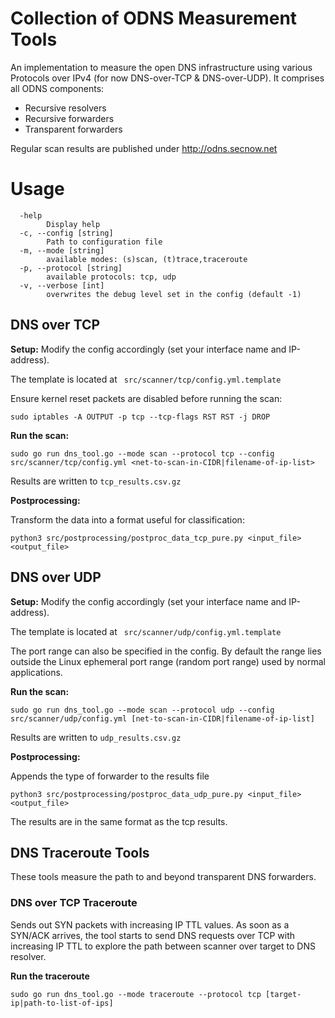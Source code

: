 # Collection of ODNS Measurement Tools

An implementation to measure the open DNS infrastructure using various Protocols over IPv4 (for now DNS-over-TCP & DNS-over-UDP).
It comprises all ODNS components: 
- Recursive resolvers
- Recursive forwarders
- Transparent forwarders

Regular scan results are published under http://odns.secnow.net

# Usage
```
  -help
    	Display help
  -c, --config [string]
    	Path to configuration file
  -m, --mode [string]
    	available modes: (s)scan, (t)trace,traceroute
  -p, --protocol [string]
    	available protocols: tcp, udp
  -v, --verbose [int]
    	overwrites the debug level set in the config (default -1)
```

## DNS over TCP

**Setup:**
Modify the config accordingly (set your interface name and IP-address).

The template is located at ` src/scanner/tcp/config.yml.template`

Ensure kernel reset packets are disabled before running the scan:

```
sudo iptables -A OUTPUT -p tcp --tcp-flags RST RST -j DROP
```

**Run the scan:**
```
sudo go run dns_tool.go --mode scan --protocol tcp --config src/scanner/tcp/config.yml <net-to-scan-in-CIDR|filename-of-ip-list>
```

Results are written to `tcp_results.csv.gz`

**Postprocessing:**

Transform the data into a format useful for classification:
```
python3 src/postprocessing/postproc_data_tcp_pure.py <input_file> <output_file>
```

## DNS over UDP

**Setup:**
Modify the config accordingly (set your interface name and IP-address).

The template is located at ` src/scanner/udp/config.yml.template`

The port range can also be specified in the config. By default the range lies outside the Linux ephemeral port range (random port range) used by normal applications.

**Run the scan:**
```
sudo go run dns_tool.go --mode scan --protocol udp --config src/scanner/udp/config.yml [net-to-scan-in-CIDR|filename-of-ip-list]
```

Results are written to `udp_results.csv.gz`

**Postprocessing:**

Appends the type of forwarder to the results file

```
python3 src/postprocessing/postproc_data_udp_pure.py <input_file> <output_file>
```


The results are in the same format as the tcp results.


## DNS Traceroute Tools
These tools measure the path to and beyond transparent DNS forwarders. 
### DNS over TCP Traceroute
Sends out SYN packets with increasing IP TTL values.
As soon as a SYN/ACK arrives, the tool starts to send DNS requests over TCP with increasing IP TTL to explore the path between scanner over target to DNS resolver.

**Run the traceroute**
```
sudo go run dns_tool.go --mode traceroute --protocol tcp [target-ip|path-to-list-of-ips]
```
